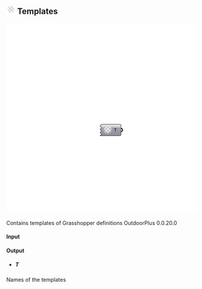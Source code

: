 ## ![](../../images/icons/Templates.png) Templates

![](../../images/components/Templates.png)

Contains templates of Grasshopper definitions 
 OutdoorPlus 0.0.20.0

#### Input

#### Output
* ##### T
Names of the templates